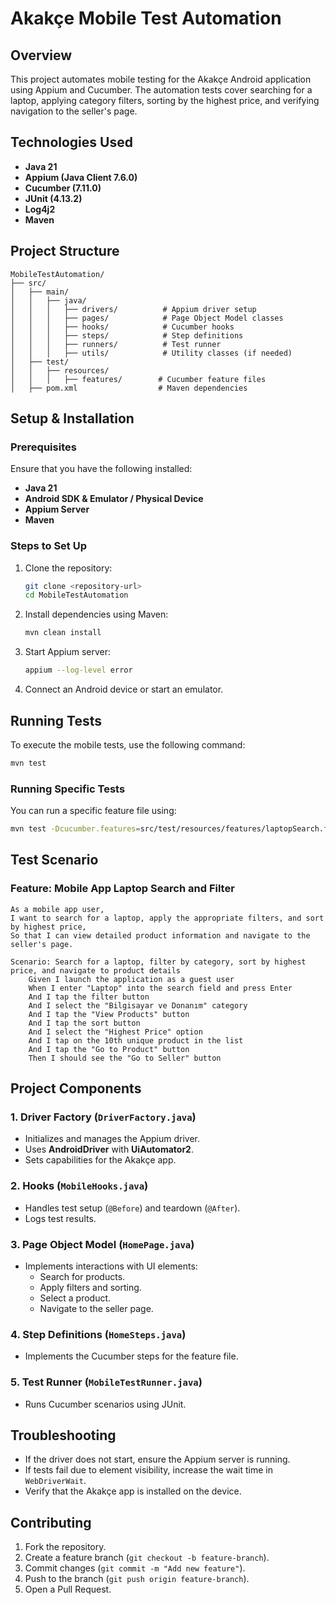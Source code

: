 # Akakçe Mobile Test Automation

## Overview
This project automates mobile testing for the Akakçe Android application using Appium and Cucumber. The automation tests cover searching for a laptop, applying category filters, sorting by the highest price, and verifying navigation to the seller's page.

## Technologies Used
- **Java 21**
- **Appium (Java Client 7.6.0)**
- **Cucumber (7.11.0)**
- **JUnit (4.13.2)**
- **Log4j2**
- **Maven**

## Project Structure
```
MobileTestAutomation/
├── src/
│   ├── main/
│   │   ├── java/
│   │   │   ├── drivers/          # Appium driver setup
│   │   │   ├── pages/            # Page Object Model classes
│   │   │   ├── hooks/            # Cucumber hooks
│   │   │   ├── steps/            # Step definitions
│   │   │   ├── runners/          # Test runner
│   │   │   ├── utils/            # Utility classes (if needed)
│   ├── test/
│   │   ├── resources/
│   │   │   ├── features/        # Cucumber feature files
│   ├── pom.xml                  # Maven dependencies
```

## Setup & Installation

### Prerequisites
Ensure that you have the following installed:
- **Java 21**
- **Android SDK & Emulator / Physical Device**
- **Appium Server**
- **Maven**

### Steps to Set Up
1. Clone the repository:
   ```sh
   git clone <repository-url>
   cd MobileTestAutomation
   ```
2. Install dependencies using Maven:
   ```sh
   mvn clean install
   ```
3. Start Appium server:
   ```sh
   appium --log-level error
   ```
4. Connect an Android device or start an emulator.

## Running Tests
To execute the mobile tests, use the following command:
```sh
mvn test
```

### Running Specific Tests
You can run a specific feature file using:
```sh
mvn test -Dcucumber.features=src/test/resources/features/laptopSearch.feature
```

## Test Scenario
### Feature: Mobile App Laptop Search and Filter
```
As a mobile app user,
I want to search for a laptop, apply the appropriate filters, and sort by highest price,
So that I can view detailed product information and navigate to the seller's page.

Scenario: Search for a laptop, filter by category, sort by highest price, and navigate to product details
    Given I launch the application as a guest user
    When I enter "Laptop" into the search field and press Enter
    And I tap the filter button
    And I select the "Bilgisayar ve Donanım" category
    And I tap the "View Products" button
    And I tap the sort button
    And I select the "Highest Price" option
    And I tap on the 10th unique product in the list
    And I tap the "Go to Product" button
    Then I should see the "Go to Seller" button
```

## Project Components

### 1. **Driver Factory (`DriverFactory.java`)**
- Initializes and manages the Appium driver.
- Uses **AndroidDriver** with **UiAutomator2**.
- Sets capabilities for the Akakçe app.

### 2. **Hooks (`MobileHooks.java`)**
- Handles test setup (`@Before`) and teardown (`@After`).
- Logs test results.

### 3. **Page Object Model (`HomePage.java`)**
- Implements interactions with UI elements:
    - Search for products.
    - Apply filters and sorting.
    - Select a product.
    - Navigate to the seller page.

### 4. **Step Definitions (`HomeSteps.java`)**
- Implements the Cucumber steps for the feature file.

### 5. **Test Runner (`MobileTestRunner.java`)**
- Runs Cucumber scenarios using JUnit.

## Troubleshooting
- If the driver does not start, ensure the Appium server is running.
- If tests fail due to element visibility, increase the wait time in `WebDriverWait`.
- Verify that the Akakçe app is installed on the device.

## Contributing
1. Fork the repository.
2. Create a feature branch (`git checkout -b feature-branch`).
3. Commit changes (`git commit -m "Add new feature"`).
4. Push to the branch (`git push origin feature-branch`).
5. Open a Pull Request.

